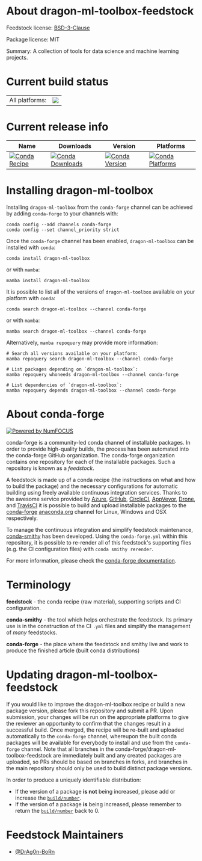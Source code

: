 About dragon-ml-toolbox-feedstock
=================================

Feedstock license: [BSD-3-Clause](https://github.com/conda-forge/dragon-ml-toolbox-feedstock/blob/main/LICENSE.txt)



Package license: MIT

Summary: A collection of tools for data science and machine learning projects.

Current build status
====================


<table><tr><td>All platforms:</td>
    <td>
      <a href="https://dev.azure.com/conda-forge/feedstock-builds/_build/latest?definitionId=25967&branchName=main">
        <img src="https://dev.azure.com/conda-forge/feedstock-builds/_apis/build/status/dragon-ml-toolbox-feedstock?branchName=main">
      </a>
    </td>
  </tr>
</table>

Current release info
====================

| Name | Downloads | Version | Platforms |
| --- | --- | --- | --- |
| [![Conda Recipe](https://img.shields.io/badge/recipe-dragon--ml--toolbox-green.svg)](https://anaconda.org/conda-forge/dragon-ml-toolbox) | [![Conda Downloads](https://img.shields.io/conda/dn/conda-forge/dragon-ml-toolbox.svg)](https://anaconda.org/conda-forge/dragon-ml-toolbox) | [![Conda Version](https://img.shields.io/conda/vn/conda-forge/dragon-ml-toolbox.svg)](https://anaconda.org/conda-forge/dragon-ml-toolbox) | [![Conda Platforms](https://img.shields.io/conda/pn/conda-forge/dragon-ml-toolbox.svg)](https://anaconda.org/conda-forge/dragon-ml-toolbox) |

Installing dragon-ml-toolbox
============================

Installing `dragon-ml-toolbox` from the `conda-forge` channel can be achieved by adding `conda-forge` to your channels with:

```
conda config --add channels conda-forge
conda config --set channel_priority strict
```

Once the `conda-forge` channel has been enabled, `dragon-ml-toolbox` can be installed with `conda`:

```
conda install dragon-ml-toolbox
```

or with `mamba`:

```
mamba install dragon-ml-toolbox
```

It is possible to list all of the versions of `dragon-ml-toolbox` available on your platform with `conda`:

```
conda search dragon-ml-toolbox --channel conda-forge
```

or with `mamba`:

```
mamba search dragon-ml-toolbox --channel conda-forge
```

Alternatively, `mamba repoquery` may provide more information:

```
# Search all versions available on your platform:
mamba repoquery search dragon-ml-toolbox --channel conda-forge

# List packages depending on `dragon-ml-toolbox`:
mamba repoquery whoneeds dragon-ml-toolbox --channel conda-forge

# List dependencies of `dragon-ml-toolbox`:
mamba repoquery depends dragon-ml-toolbox --channel conda-forge
```


About conda-forge
=================

[![Powered by
NumFOCUS](https://img.shields.io/badge/powered%20by-NumFOCUS-orange.svg?style=flat&colorA=E1523D&colorB=007D8A)](https://numfocus.org)

conda-forge is a community-led conda channel of installable packages.
In order to provide high-quality builds, the process has been automated into the
conda-forge GitHub organization. The conda-forge organization contains one repository
for each of the installable packages. Such a repository is known as a *feedstock*.

A feedstock is made up of a conda recipe (the instructions on what and how to build
the package) and the necessary configurations for automatic building using freely
available continuous integration services. Thanks to the awesome service provided by
[Azure](https://azure.microsoft.com/en-us/services/devops/), [GitHub](https://github.com/),
[CircleCI](https://circleci.com/), [AppVeyor](https://www.appveyor.com/),
[Drone](https://cloud.drone.io/welcome), and [TravisCI](https://travis-ci.com/)
it is possible to build and upload installable packages to the
[conda-forge](https://anaconda.org/conda-forge) [anaconda.org](https://anaconda.org/)
channel for Linux, Windows and OSX respectively.

To manage the continuous integration and simplify feedstock maintenance,
[conda-smithy](https://github.com/conda-forge/conda-smithy) has been developed.
Using the ``conda-forge.yml`` within this repository, it is possible to re-render all of
this feedstock's supporting files (e.g. the CI configuration files) with ``conda smithy rerender``.

For more information, please check the [conda-forge documentation](https://conda-forge.org/docs/).

Terminology
===========

**feedstock** - the conda recipe (raw material), supporting scripts and CI configuration.

**conda-smithy** - the tool which helps orchestrate the feedstock.
                   Its primary use is in the construction of the CI ``.yml`` files
                   and simplify the management of *many* feedstocks.

**conda-forge** - the place where the feedstock and smithy live and work to
                  produce the finished article (built conda distributions)


Updating dragon-ml-toolbox-feedstock
====================================

If you would like to improve the dragon-ml-toolbox recipe or build a new
package version, please fork this repository and submit a PR. Upon submission,
your changes will be run on the appropriate platforms to give the reviewer an
opportunity to confirm that the changes result in a successful build. Once
merged, the recipe will be re-built and uploaded automatically to the
`conda-forge` channel, whereupon the built conda packages will be available for
everybody to install and use from the `conda-forge` channel.
Note that all branches in the conda-forge/dragon-ml-toolbox-feedstock are
immediately built and any created packages are uploaded, so PRs should be based
on branches in forks, and branches in the main repository should only be used to
build distinct package versions.

In order to produce a uniquely identifiable distribution:
 * If the version of a package **is not** being increased, please add or increase
   the [``build/number``](https://docs.conda.io/projects/conda-build/en/latest/resources/define-metadata.html#build-number-and-string).
 * If the version of a package **is** being increased, please remember to return
   the [``build/number``](https://docs.conda.io/projects/conda-build/en/latest/resources/define-metadata.html#build-number-and-string)
   back to 0.

Feedstock Maintainers
=====================

* [@DrAg0n-BoRn](https://github.com/DrAg0n-BoRn/)

